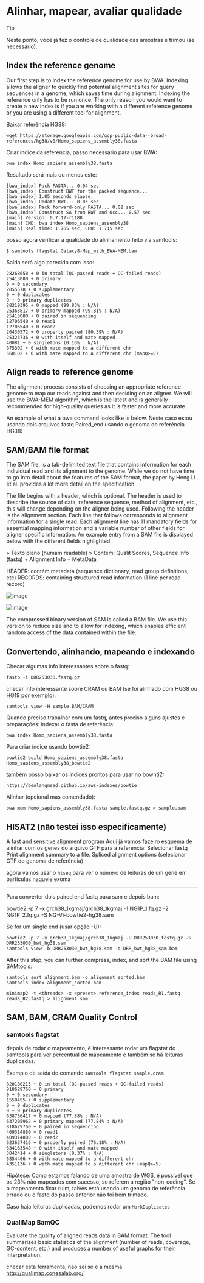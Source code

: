 # Alinhar, mapear, avaliar qualidade

> [!TIP]
> Neste ponto, você já fez o controle de qualidade das amostras e trimou (se necessário).

## Index the reference genome

Our first step is to index the reference genome for use by BWA. Indexing allows the aligner to quickly find potential alignment sites for query sequences in a genome, which saves time during alignment. Indexing the reference only has to be run once. The only reason you would want to create a new index is if you are working with a different reference genome or you are using a different tool for alignment.

Baixar referência HG38:
    
    wget https://storage.googleapis.com/gcp-public-data--broad-references/hg38/v0/Homo_sapiens_assembly38.fasta

Criar índice da referencia, passo necessário para usar BWA:

    bwa index Homo_sapiens_assembly38.fasta

Resultado será mais ou menos este:

    [bwa_index] Pack FASTA... 0.04 sec
    [bwa_index] Construct BWT for the packed sequence...
    [bwa_index] 1.05 seconds elapse.
    [bwa_index] Update BWT... 0.03 sec
    [bwa_index] Pack forward-only FASTA... 0.02 sec
    [bwa_index] Construct SA from BWT and Occ... 0.57 sec
    [main] Version: 0.7.17-r1188
    [main] CMD: bwa index Homo_sapiens_assembly38
    [main] Real time: 1.765 sec; CPU: 1.715 sec



posso agora verificar a qualidade do alinhamento feito via samtools:

    $ samtools flagstat Galaxy8-Map_with_BWA-MEM.bam

Saída será algo parecido com isso:

    28268658 + 0 in total (QC-passed reads + QC-failed reads)
    25413080 + 0 primary
    0 + 0 secondary
    2855578 + 0 supplementary
    0 + 0 duplicates
    0 + 0 primary duplicates
    28219395 + 0 mapped (99.83% : N/A)
    25363817 + 0 primary mapped (99.81% : N/A)
    25413080 + 0 paired in sequencing
    12706540 + 0 read1
    12706540 + 0 read2
    20430572 + 0 properly paired (80.39% : N/A)
    25323736 + 0 with itself and mate mapped
    40081 + 0 singletons (0.16% : N/A)
    875302 + 0 with mate mapped to a different chr
    560102 + 0 with mate mapped to a different chr (mapQ>=5)





## Align reads to reference genome

The alignment process consists of choosing an appropriate reference genome to map our reads against and then deciding on an aligner. We will use the BWA-MEM algorithm, which is the latest and is generally recommended for high-quality queries as it is faster and more accurate.

An example of what a bwa command looks like is below. Neste caso estou usando dois arquivos fastq Paired_end usando o genoma de referência HG38:



    


## SAM/BAM file format

The SAM file, is a tab-delimited text file that contains information for each individual read and its alignment to the genome. While we do not have time to go into detail about the features of the SAM format, the paper by Heng Li et al. provides a lot more detail on the specification.

The file begins with a header, which is optional. The header is used to describe the source of data, reference sequence, method of alignment, etc., this will change depending on the aligner being used. Following the header is the alignment section. Each line that follows corresponds to alignment information for a single read. Each alignment line has 11 mandatory fields for essential mapping information and a variable number of other fields for aligner specific information. An example entry from a SAM file is displayed below with the different fields highlighted.

» Texto plano (humam readable)
» Contém: Qualit Scores, Sequence Info (fastq) + Alignment Info + MetaData

HEADER: contém metadata (sequence dictionary, read group definitions, etc)
RECORDS:  containing structured read information (1 line per read record)

![image](https://github.com/vergani/BioInfo/assets/35334365/d04ac79e-b690-4eb2-bf3c-44e2e329b2de)


![image](https://github.com/vergani/BioInfo/assets/35334365/1d22f2ad-54a6-495c-8162-aabb442810ed)


The compressed binary version of SAM is called a BAM file. We use this version to reduce size and to allow for indexing, which enables efficient random access of the data contained within the file.



## Convertendo, alinhando, mapeando e indexando

Checar algumas info interessantes sobre o fastq:

    fastp -i DRR253030.fastq.gz



checar info interessante sobre CRAM ou BAM (se foi alinhado com HG38 ou HG19 por exemplo):

    samtools view -H sample.BAM/CRAM


Quando preciso trabalhar com um fastq, antes preciso alguns ajustes e preparações:
indexar o fasta de referência:

    bwa index Homo_sapiens_assembly38.fasta


Para criar índice usando bowtie2:

    bowtie2-build Homo_sapiens_assembly38.fasta Homo_sapiens_assembly38_bowtie2


também posso baixar os índices prontos para usar no bownti2:

    https://benlangmead.github.io/aws-indexes/bowtie



Alinhar (opcional mas comendado):

    bwa mem Homo_sapiens_assembly38.fasta sample.fastq.gz > sample.bam


## HISAT2 (não testei isso especificamente)
A fast and sensitive alignment program
Aqui já vamos faze ro esquema de alinhar com os genes do arquivo GTF para a referencia:
  Selecionar fastq
  Print alignment summary to a file.
  Spliced alignment options (selecionar GTF do genoma de referência)

agora vamos usar o `htseq` para ver o número de leituras de um gene em particulas naquele exoma


---

Para converter dois paired end fastq para sam e depois bam:

  bowtie2 -p 7 -x grch38_1kgmaj/grch38_1kgmaj -1 NG1P_1.fq.gz -2 NG1P_2.fq.gz -S NG-Vi-bowtie2-hg38.sam


Se for um single end (usar opção -U):

    bowtie2 -p 7 -x grch38_1kgmaj/grch38_1kgmaj -U DRR253030.fastq.gz -S DRR253030_bwt_hg38.sam
    samtools view -b DRR253030_bwt_hg38.sam -o DRR_bwt_hg38_sam.bam

After this step, you can further compress, index, and sort the BAM file using SAMtools:

    samtools sort alignment.bam -o alignment_sorted.bam
    samtools index alignment_sorted.bam

    minimap2 -t <threads> -x <preset> reference_index reads_R1.fastq reads_R2.fastq > alignment.sam



## SAM, BAM, CRAM Quality Control

### samtools flagstat

depois de rodar o mapeamento, é interessante rodar um flagstat do samtools para ver percentual de mapeamento e também se há leituras duplicadas.

Exemplo de saída do comando `samtools flagstat sample.cram`

    820180215 + 0 in total (QC-passed reads + QC-failed reads)
    818629760 + 0 primary
    0 + 0 secondary
    1550455 + 0 supplementary
    0 + 0 duplicates
    0 + 0 primary duplicates
    638756417 + 0 mapped (77.88% : N/A)
    637205962 + 0 primary mapped (77.84% : N/A)
    818629760 + 0 paired in sequencing
    409314880 + 0 read1
    409314880 + 0 read2
    623637416 + 0 properly paired (76.18% : N/A)
    634163548 + 0 with itself and mate mapped
    3042414 + 0 singletons (0.37% : N/A)
    6854466 + 0 with mate mapped to a different chr
    4351136 + 0 with mate mapped to a different chr (mapQ>=5)

Hipótese: Como estamos falando de uma amostra de WGS, é possível que os 23% não mapeados com sucesso, se referem a região "non-coding".
Se o mapeamento ficar ruim, talves está usando um genoma de referência errado ou o fastq do passo anterior não foi bem trimado.

Caso haja leituras duplicadas, podemos rodar um `MarkDuplicates`


###  QualiMap BamQC 

Evaluate the quality of aligned reads data in BAM format. The tool summarizes basic statistics of the alignment (number of reads, coverage, GC-content, etc.) and produces a number of useful graphs for their interpretation.

checar esta ferramenta, nao sei se é a mesma
http://qualimap.conesalab.org/

